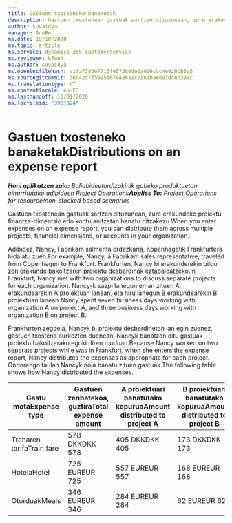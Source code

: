 ```yaml
---
title: Gastuen txosteneko banaketak
description: Gastuen txostenean gastuak sartzen dituzunean, zure erakundeko proiektu, pertsona juridiko edo kontu anitzetan banatu ditzakezu.
author: suvaidya
manager: AnnBe
ms.date: 10/10/2020
ms.topic: article
ms.service: dynamics-365-customerservice
ms.reviewer: kfend
ms.author: suvaidya
ms.openlocfilehash: a1fa7383e7715fe57380de0a006ccc4e020bb5a5
ms.sourcegitcommit: 56c42d7f5995a674426a1c2a81bae897dceb391c
ms.translationtype: HT
ms.contentlocale: eu-ES
ms.lasthandoff: 10/01/2020
ms.locfileid: "3907824"
---
```

# <a name="distributions-on-an-expense-report"></a><span data-ttu-id="94434-103">Gastuen txosteneko banaketak</span><span class="sxs-lookup"><span data-stu-id="94434-103">Distributions on an expense report</span></span>

<span data-ttu-id="94434-104">_**Honi aplikatzen zaio:** Baliabideetan/Izakinik gabeko produktuetan oinarritutako adibideen Project Operations_</span><span class="sxs-lookup"><span data-stu-id="94434-104">_**Applies To:** Project Operations for resource/non-stocked based scenarios_</span></span>

<span data-ttu-id="94434-105">Gastuen txostenean gastuak sartzen dituzunean, zure erakundeko proiektu, finantza-dimentsio edo kontu anitzetan banatu ditzakezu.</span><span class="sxs-lookup"><span data-stu-id="94434-105">When you enter expenses on an expense report, you can distribute them across multiple projects, financial dimensions, or accounts in your organization.</span></span>

<span data-ttu-id="94434-106">Adibidez, Nancy, Fabrikam salmenta ordezkaria, Kopenhagetik Frankfurtera bidaiatu zuen.</span><span class="sxs-lookup"><span data-stu-id="94434-106">For example, Nancy, a Fabrikam sales representative, traveled from Copenhagen to Frankfurt.</span></span> <span data-ttu-id="94434-107">Frankfurten, Nancy bi erakunderekin bildu zen erakunde bakoitzaren proiektu desberdinak eztabaidatzeko.</span><span class="sxs-lookup"><span data-stu-id="94434-107">In Frankfurt, Nancy met with two organizations to discuss separate projects for each organization.</span></span> <span data-ttu-id="94434-108">Nancy-k zazpi lanegun eman zituen A erakundearekin A proiektuan lanean, eta hiru lanegun B erakundearekin B proiektuan lanean.</span><span class="sxs-lookup"><span data-stu-id="94434-108">Nancy spent seven business days working with organization A on project A, and three business days working with organization B on project B.</span></span>

<span data-ttu-id="94434-109">Frankfurten zegoela, Nancyk bi proiektu desberdinetan lan egin zuenez, gastuen txostena aurkezten duenean, Nancyk banatzen ditu gastuak proiektu bakoitzerako egoki diren moduan.</span><span class="sxs-lookup"><span data-stu-id="94434-109">Because Nancy worked on two separate projects while was in Frankfurt, when she enters the expense report, Nancy distributes the expenses as appropriate for each project.</span></span> <span data-ttu-id="94434-110">Ondorengo taulan Nancyk nola banatu zituen gastuak.</span><span class="sxs-lookup"><span data-stu-id="94434-110">The following table shows how Nancy distributed the expenses.</span></span>

| <span data-ttu-id="94434-111">Gastu mota</span><span class="sxs-lookup"><span data-stu-id="94434-111">Expense type</span></span> | <span data-ttu-id="94434-112">Gastuen zenbatekoa, guztira</span><span class="sxs-lookup"><span data-stu-id="94434-112">Total expense amount</span></span> | <span data-ttu-id="94434-113">A proiektuari banatutako kopurua</span><span class="sxs-lookup"><span data-stu-id="94434-113">Amount distributed to project A</span></span> | <span data-ttu-id="94434-114">B proiektuari banatutako kopurua</span><span class="sxs-lookup"><span data-stu-id="94434-114">Amount distributed to project B</span></span> |
|--------------|----------------------|---------------------------------|---------------------------------|
| <span data-ttu-id="94434-115">Trenaren tarifa</span><span class="sxs-lookup"><span data-stu-id="94434-115">Train fare</span></span>   | <span data-ttu-id="94434-116">578 DKK</span><span class="sxs-lookup"><span data-stu-id="94434-116">DKK 578</span></span>              | <span data-ttu-id="94434-117">405 DKK</span><span class="sxs-lookup"><span data-stu-id="94434-117">DKK 405</span></span>                         | <span data-ttu-id="94434-118">173 DKK</span><span class="sxs-lookup"><span data-stu-id="94434-118">DKK 173</span></span>                         |
| <span data-ttu-id="94434-119">Hotela</span><span class="sxs-lookup"><span data-stu-id="94434-119">Hotel</span></span>        | <span data-ttu-id="94434-120">725 EUR</span><span class="sxs-lookup"><span data-stu-id="94434-120">EUR 725</span></span>              | <span data-ttu-id="94434-121">557 EUR</span><span class="sxs-lookup"><span data-stu-id="94434-121">EUR 557</span></span>                         | <span data-ttu-id="94434-122">168 EUR</span><span class="sxs-lookup"><span data-stu-id="94434-122">EUR 168</span></span>                         |
| <span data-ttu-id="94434-123">Otorduak</span><span class="sxs-lookup"><span data-stu-id="94434-123">Meals</span></span>        | <span data-ttu-id="94434-124">346 EUR</span><span class="sxs-lookup"><span data-stu-id="94434-124">EUR 346</span></span>              | <span data-ttu-id="94434-125">284 EUR</span><span class="sxs-lookup"><span data-stu-id="94434-125">EUR 284</span></span>                         | <span data-ttu-id="94434-126">62 EUR</span><span class="sxs-lookup"><span data-stu-id="94434-126">EUR 62</span></span>                          |
